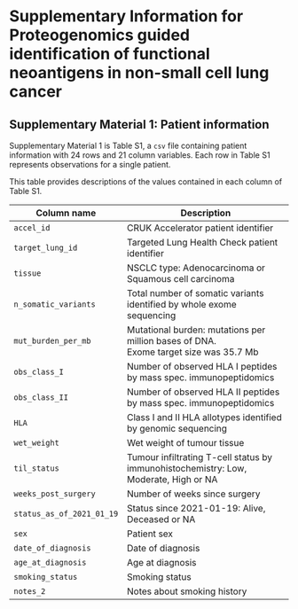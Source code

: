 # Supplementary Information for Proteogenomics guided identification of functional neoantigens in non-small cell lung cancer

## Supplementary Material 1: Patient information

Supplementary Material 1 is Table S1, a `csv` file containing patient
information with 24 rows and 21 column variables. Each row in Table S1
represents observations for a single patient.

This table provides descriptions of the values contained in each column
of Table S1.

<table>
<colgroup>
<col style="width: 24%" />
<col style="width: 75%" />
</colgroup>
<thead>
<tr class="header">
<th>Column name</th>
<th>Description</th>
</tr>
</thead>
<tbody>
<tr class="odd">
<td><code>accel_id</code></td>
<td>CRUK Accelerator patient identifier</td>
</tr>
<tr class="even">
<td><code>target_lung_id</code></td>
<td>Targeted Lung Health Check patient identifier</td>
</tr>
<tr class="odd">
<td><code>tissue</code></td>
<td>NSCLC type: Adenocarcinoma or Squamous cell carcinoma</td>
</tr>
<tr class="even">
<td><code>n_somatic_variants</code></td>
<td>Total number of somatic variants identified by whole exome
sequencing</td>
</tr>
<tr class="odd">
<td><code>mut_burden_per_mb</code></td>
<td>Mutational burden: mutations per million bases of DNA.<br />
Exome target size was 35.7 Mb</td>
</tr>
<tr class="even">
<td><code>obs_class_I</code></td>
<td>Number of observed HLA I peptides by mass spec.
immunopeptidomics</td>
</tr>
<tr class="odd">
<td><code>obs_class_II</code></td>
<td>Number of observed HLA II peptides by mass spec.
immunopeptidomics</td>
</tr>
<tr class="even">
<td><code>HLA</code></td>
<td>Class I and II HLA allotypes identified by genomic sequencing</td>
</tr>
<tr class="odd">
<td><code>wet_weight</code></td>
<td>Wet weight of tumour tissue</td>
</tr>
<tr class="even">
<td><code>til_status</code></td>
<td>Tumour infiltrating T-cell status by immunohistochemistry: Low,
Moderate, High or NA</td>
</tr>
<tr class="odd">
<td><code>weeks_post_surgery</code></td>
<td>Number of weeks since surgery</td>
</tr>
<tr class="even">
<td><code>status_as_of_2021_01_19</code></td>
<td>Status since 2021-01-19: Alive, Deceased or NA</td>
</tr>
<tr class="odd">
<td><code>sex</code></td>
<td>Patient sex</td>
</tr>
<tr class="even">
<td><code>date_of_diagnosis</code></td>
<td>Date of diagnosis</td>
</tr>
<tr class="odd">
<td><code>age_at_diagnosis</code></td>
<td>Age at diagnosis</td>
</tr>
<tr class="even">
<td><code>smoking_status</code></td>
<td>Smoking status</td>
</tr>
<tr class="odd">
<td><code>notes_2</code></td>
<td>Notes about smoking history</td>
</tr>
</tbody>
</table>
